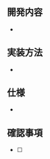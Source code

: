 <!-- I want to review in Japanese. -->

## 開発内容

-

## 実装方法

-

## 仕様

-

## 確認事項

- [ ]

<!-- I want to review in Japanese. -->
